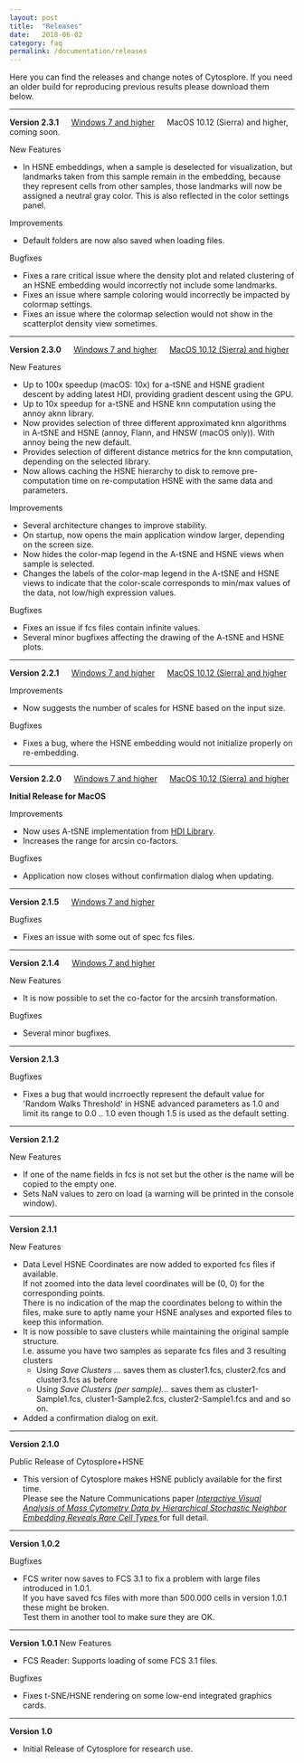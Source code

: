 ```yaml
---
layout: post
title:  "Releases"
date:   2018-06-02
category: faq
permalink: /documentation/releases
---
```

Here you can find the releases and change notes of Cytosplore. If you need an older build for reproducing previous results please download them below.

---

 **Version 2.3.1** &emsp; [<i class="fab fa-windows"></i> Windows 7 and higher](https://www.cytosplore.org/download/win/2.3.1/install_cytosplore.exe) &emsp; <i class="fab fa-apple"></i> MacOS 10.12 (Sierra) and higher, coming soon.
 
 New Features
 * In HSNE embeddings, when a sample is deselected for visualization, but landmarks taken from this sample remain in the embedding, because they represent cells from other samples, those landmarks will now be assigned a neutral gray color. This is also reflected in the color settings panel.

 Improvements
 * Default folders are now also saved when loading files.

 Bugfixes
 * Fixes a rare critical issue where the density plot and related clustering of an HSNE embedding would incorrectly not include some landmarks.
 * Fixes an issue where sample coloring would incorrectly be impacted by colormap settings.
 * Fixes an issue where the colormap selection would not show in the scatterplot density view sometimes.

---

 **Version 2.3.0** &emsp; [<i class="fab fa-windows"></i> Windows 7 and higher](https://www.cytosplore.org/download/win/2.3.0/install_cytosplore.exe) &emsp; [<i class="fab fa-apple"></i> MacOS 10.12 (Sierra) and higher](https://www.cytosplore.org/download/macos/Cytosplore.2.3.0a.dmg)

 New Features
 * Up to 100x speedup (macOS: 10x) for a-tSNE and HSNE gradient descent by adding latest HDI, providing gradient descent using the GPU.
 * Up to 10x speedup for a-tSNE and HSNE knn computation using the annoy aknn library.
 * Now provides selection of three different approximated knn algorithms in A-tSNE and HSNE (annoy, Flann, and HNSW (macOS only)). With annoy being the new default.
 * Provides selection of different distance metrics for the knn computation, depending on the selected library.
 * Now allows caching the HSNE hierarchy to disk to remove pre-computation time on re-computation HSNE with the same data and parameters.

 Improvements
 * Several architecture changes to improve stability.
 * On startup, now opens the main application window larger, depending on the screen size.
 * Now hides the color-map legend in the A-tSNE and HSNE views when sample is selected.
 * Changes the labels of the color-map legend in the A-tSNE and HSNE views to indicate that the color-scale corresponds to min/max values of the data, not low/high expression values.

 Bugfixes
 * Fixes an issue if fcs files contain infinite values.
 * Several minor bugfixes affecting the drawing of the A-tSNE and HSNE plots.

 ---

**Version 2.2.1** &emsp; [<i class="fab fa-windows"></i> Windows 7 and higher](https://www.cytosplore.org/download/win/2.2.1/install_cytosplore.exe) &emsp; [<i class="fab fa-apple"></i> MacOS 10.12 (Sierra) and higher](https://www.cytosplore.org/download/macos/Cytosplore.2.2.1.dmg)

Improvements
* Now suggests the number of scales for HSNE based on the input size.

Bugfixes
* Fixes a bug, where the HSNE embedding would not initialize properly on re-embedding.

---

**Version 2.2.0** &emsp; [<i class="fab fa-windows"></i> Windows 7 and higher](https://www.cytosplore.org/download/win/2.2.0/install_cytosplore.exe) &emsp; [<i class="fab fa-apple"></i> MacOS 10.12 (Sierra) and higher](https://www.cytosplore.org/download/macos/Cytosplore.2.2.0.dmg)

**Initial Release for MacOS**

Improvements
* Now uses A-tSNE implementation from [HDI Library](https://github.com/Nicola17/High-Dimensional-Inspector).
* Increases the range for arcsin co-factors.

Bugfixes
* Application now closes without confirmation dialog when updating.

---

**Version 2.1.5** &emsp; [<i class="fab fa-windows"></i> Windows 7 and higher](https://www.cytosplore.org/download/win/2.1.5/install_cytosplore.exe)

Bugfixes
* Fixes an issue with some out of spec fcs files.

---


**Version 2.1.4** &emsp; [<i class="fab fa-windows"></i> Windows 7 and higher](https://www.cytosplore.org/download/win/2.1.4/install_cytosplore.exe)

New Features
* It is now possible to set the co-factor for the arcsinh transformation.

Bugfixes
* Several minor bugfixes.

---


**Version 2.1.3**

Bugfixes
* Fixes a bug that would incrroectly represent the default value for 'Random Walks Threshold' in HSNE advanced parameters as 1.0 and limit its range to 0.0 .. 1.0 even though 1.5 is used as the default setting.

---

**Version 2.1.2**

New Features
* If one of the name fields in fcs is not set but the other is the name will be copied to the empty one.
* Sets NaN values to zero on load (a warning will be printed in the console window).

---


**Version 2.1.1**

New Features
* Data Level HSNE Coordinates are now added to exported fcs files if available.  
If not zoomed into the data level coordinates will be (0, 0) for the corresponding points.  
There is no indication of the map the coordinates belong to within the files, make sure to aptly name your HSNE analyses and exported files to keep this information.
* It is now possible to save clusters while maintaining the original sample structure.  
I.e. assume you have two samples as separate fcs files and 3 resulting clusters
  * Using <em>Save Clusters ...</em> saves them as cluster1.fcs, cluster2.fcs and cluster3.fcs as before
  * Using <em>Save Clusters (per sample)...</em> saves them as cluster1-Sample1.fcs, cluster1-Sample2.fcs, cluster2-Sample1.fcs and and so on.
* Added a confirmation dialog on exit.

---


**Version 2.1.0**

Public Release of Cytosplore+HSNE
* This version of Cytosplore makes HSNE publicly available for the first time.  
  Please see the Nature Communications paper
  <a href="http://dx.doi.org/10.1038/s41467-017-01689-9">
    <em>
      Interactive Visual Analysis of Mass Cytometry Data by Hierarchical Stochastic Neighbor Embedding Reveals Rare Cell Types
    </em>
  </a>
  for full detail.

---


**Version 1.0.2**

Bugfixes
* FCS writer now saves to FCS 3.1 to fix a problem with large files introduced in 1.0.1.  
If you have saved fcs files with more than 500.000 cells in version 1.0.1 these might be broken.  
Test them in another tool to make sure they are OK.

---


**Version 1.0.1**
New Features
* FCS Reader: Supports loading of some FCS 3.1 files.

Bugfixes
* Fixes t-SNE/HSNE rendering on some low-end integrated graphics cards.

---


**Version 1.0**
* Initial Release of Cytosplore for research use.
